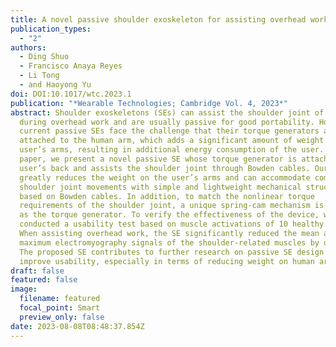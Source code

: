 ```yaml
---
title: A novel passive shoulder exoskeleton for assisting overhead work
publication_types:
  - "2"
authors:
  - Ding Shuo
  - Francisco Anaya Reyes
  - Li Tong
  - and Haoyong Yu
doi: DOI:10.1017/wtc.2023.1
publication: "*Wearable Technologies; Cambridge Vol. 4, 2023*"
abstract: Shoulder exoskeletons (SEs) can assist the shoulder joint of workers
  during overhead work and are usually passive for good portability. However,
  current passive SEs face the challenge that their torque generators are often
  attached to the human arm, which adds a significant amount of weight to the
  user’s arms, resulting in additional energy consumption of the user. In this
  paper, we present a novel passive SE whose torque generator is attached to the
  user’s back and assists the shoulder joint through Bowden cables. Our approach
  greatly reduces the weight on the user’s arms and can accommodate complex
  shoulder joint movements with simple and lightweight mechanical structure
  based on Bowden cables. In addition, to match the nonlinear torque
  requirements of the shoulder joint, a unique spring-cam mechanism is proposed
  as the torque generator. To verify the effectiveness of the device, we
  conducted a usability test based on muscle activations of 10 healthy subjects.
  When assisting overhead work, the SE significantly reduced the mean and
  maximum electromyography signals of the shoulder-related muscles by up to 25%.
  The proposed SE contributes to further research on passive SE design to
  improve usability, especially in terms of reducing weight on human arms.
draft: false
featured: false
image:
  filename: featured
  focal_point: Smart
  preview_only: false
date: 2023-08-08T08:48:37.854Z
---
```

